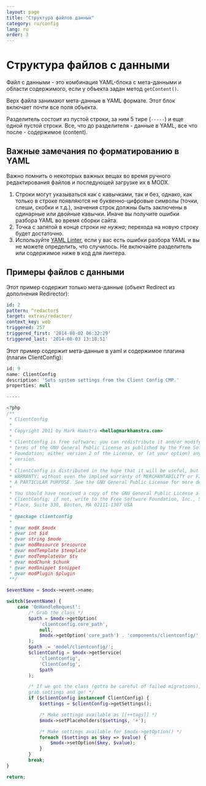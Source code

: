 ```yaml
---
layout: page
title: "Структура файлов данных"
category: ru/config
lang: ru
order: 3
---
```


# Структура файлов с данными

Файл с данными - это комбинация YAML-блока с мета-данными и области содержимого, если у объекта задан метод `getContent()`.

Верх файла занимают мета-данные в YAML формате. Этот блок включает почти все поля объекта.

Разделитель состоит из пустой строки, за ним 5 тире (`-----`) и еще одной пустой строки. Все, что до разделителя - данные в YAML, все что после - содержимое (content).

## Важные замечания по форматированию в YAML

Важно помнить о некоторых важных вещах во время ручного редактирования файлов и последующей загрузке их в MODX.

1. Строки могут указываться как с кавычками, так и без, однако, как только в строке появляются не буквенно-цифровые символы (точки, слеши, скобки и т.д.), значения строк должны быть заключены в одинарные или двойные кавычки. Иначе вы получите ошибки разбора YAML во время сборки сайта.
2. Точка с запятой в конце строки _не нужна_; перехода на новую строку будет достаточно.
3. Используйте [YAML Linter](http://www.yamllint.com/), если у вас есть ошибки разбора YAML и вы не можете определить, что случилось. Не включайте разделитель или содержимое ниже в код для линтера.

## Примеры файлов с данными

Этот пример содержит только мета-данные (объект Redirect из дополнения Redirector):

```yaml
id: 2
pattern: ^redactor$
target: extras/redactor/
context_key: web
triggered: 257
triggered_first: '2014-08-02 06:32:29'
triggered_last: '2014-08-03 13:18:51'
```

Этот пример содержит мета-данные в yaml и содержимое плагина (плагин ClientConfig):

```php
id: 9
name: ClientConfig
description: 'Sets system settings from the Client Config CMP.'
properties: null

-----

<?php
/**
 * ClientConfig
 *
 * Copyright 2011 by Mark Hamstra <hello@markhamstra.com>
 *
 * ClientConfig is free software; you can redistribute it and/or modify it under the
 * terms of the GNU General Public License as published by the Free Software
 * Foundation; either version 2 of the License, or (at your option) any later
 * version.
 *
 * ClientConfig is distributed in the hope that it will be useful, but WITHOUT ANY
 * WARRANTY; without even the implied warranty of MERCHANTABILITY or FITNESS FOR
 * A PARTICULAR PURPOSE. See the GNU General Public License for more details.
 *
 * You should have received a copy of the GNU General Public License along with
 * ClientConfig; if not, write to the Free Software Foundation, Inc., 59 Temple
 * Place, Suite 330, Boston, MA 02111-1307 USA
 *
 * @package clientconfig
 *
 * @var modX $modx
 * @var int $id
 * @var string $mode
 * @var modResource $resource
 * @var modTemplate $template
 * @var modTemplateVar $tv
 * @var modChunk $chunk
 * @var modSnippet $snippet
 * @var modPlugin $plugin
 **/

$eventName = $modx->event->name;

switch($eventName) {
    case 'OnHandleRequest':
        /* Grab the class */
        $path = $modx->getOption(
            'clientconfig.core_path', 
            null, 
            $modx->getOption('core_path') . 'components/clientconfig/'
        );
        $path .= 'model/clientconfig/';
        $clientConfig = $modx->getService(
            'clientconfig',
            'ClientConfig', 
            $path
        );

        /* If we got the class (gotta be careful of failed migrations), 
        grab settings and go! */
        if ($clientConfig instanceof ClientConfig) {
            $settings = $clientConfig->getSettings();

            /* Make settings available as [[++tags]] */
            $modx->setPlaceholders($settings, '+');

            /* Make settings available for $modx->getOption() */
            foreach ($settings as $key => $value) {
                $modx->setOption($key, $value);
            }
        }
        break;
}

return;
```


